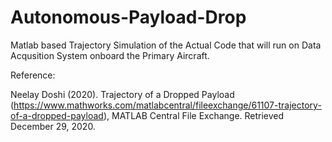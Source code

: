 # Autonomous-Payload-Drop

Matlab based Trajectory Simulation of the Actual Code that will run on Data Acqusition System onboard the Primary Aircraft.


Reference:

Neelay Doshi (2020). Trajectory of a Dropped Payload (https://www.mathworks.com/matlabcentral/fileexchange/61107-trajectory-of-a-dropped-payload), MATLAB Central File Exchange. Retrieved December 29, 2020.
